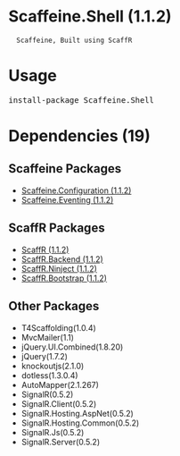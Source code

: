 ﻿Scaffeine.Shell (1.1.2)
======

      Scaffeine, Built using ScaffR
    
Usage
======
<pre>install-package Scaffeine.Shell</pre>
Dependencies (19)
=====

Scaffeine Packages
------
* [Scaffeine.Configuration (1.1.2)](https://github.com/wcpro/Scaffeine/tree/master/src/Scaffeine.Configuration)
* [Scaffeine.Eventing (1.1.2)](https://github.com/wcpro/Scaffeine/tree/master/src/Scaffeine.Eventing)

ScaffR Packages
------
* [ScaffR (1.1.2)](https://github.com/wcpro/ScaffR/tree/master/src/ScaffR)
* [ScaffR.Backend (1.1.2)](https://github.com/wcpro/ScaffR/tree/master/src/ScaffR.Backend)
* [ScaffR.Ninject (1.1.2)](https://github.com/wcpro/ScaffR/tree/master/src/ScaffR.Ninject)
* [ScaffR.Bootstrap (1.1.2)](https://github.com/wcpro/ScaffR/tree/master/src/ScaffR.Bootstrap)

Other Packages
------
* T4Scaffolding(1.0.4)
* MvcMailer(1.1)
* jQuery.UI.Combined(1.8.20)
* jQuery(1.7.2)
* knockoutjs(2.1.0)
* dotless(1.3.0.4)
* AutoMapper(2.1.267)
* SignalR(0.5.2)
* SignalR.Client(0.5.2)
* SignalR.Hosting.AspNet(0.5.2)
* SignalR.Hosting.Common(0.5.2)
* SignalR.Js(0.5.2)
* SignalR.Server(0.5.2)
